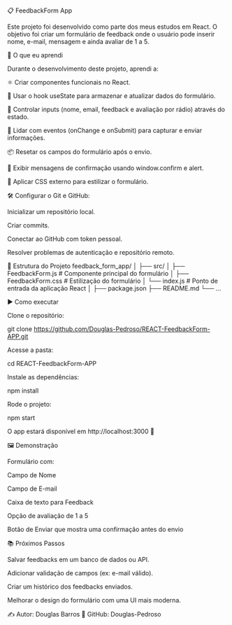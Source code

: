 📋 FeedbackForm App

Este projeto foi desenvolvido como parte dos meus estudos em React.
O objetivo foi criar um formulário de feedback onde o usuário pode inserir nome, e-mail, mensagem e ainda avaliar de 1 a 5.

🚀 O que eu aprendi

Durante o desenvolvimento deste projeto, aprendi a:

⚛️ Criar componentes funcionais no React.

🧠 Usar o hook useState para armazenar e atualizar dados do formulário.

📝 Controlar inputs (nome, email, feedback e avaliação por rádio) através do estado.

🔄 Lidar com eventos (onChange e onSubmit) para capturar e enviar informações.

📦 Resetar os campos do formulário após o envio.

💬 Exibir mensagens de confirmação usando window.confirm e alert.

🎨 Aplicar CSS externo para estilizar o formulário.

🛠️ Configurar o Git e GitHub:

Inicializar um repositório local.

Criar commits.

Conectar ao GitHub com token pessoal.

Resolver problemas de autenticação e repositório remoto.

📂 Estrutura do Projeto
feedback_form_app/
│
├── src/
│   ├── FeedbackForm.js   # Componente principal do formulário
│   ├── FeedbackForm.css  # Estilização do formulário
│   └── index.js          # Ponto de entrada da aplicação React
│
├── package.json
├── README.md
└── ...

▶️ Como executar

Clone o repositório:

git clone https://github.com/Douglas-Pedroso/REACT-FeedbackForm-APP.git


Acesse a pasta:

cd REACT-FeedbackForm-APP


Instale as dependências:

npm install


Rode o projeto:

npm start


O app estará disponível em http://localhost:3000
 🎉

🖼️ Demonstração

Formulário com:

Campo de Nome

Campo de E-mail

Caixa de texto para Feedback

Opção de avaliação de 1 a 5

Botão de Enviar que mostra uma confirmação antes do envio

📚 Próximos Passos

Salvar feedbacks em um banco de dados ou API.

Adicionar validação de campos (ex: e-mail válido).

Criar um histórico dos feedbacks enviados.

Melhorar o design do formulário com uma UI mais moderna.

✍️ Autor: Douglas Barros
🔗 GitHub: Douglas-Pedroso
